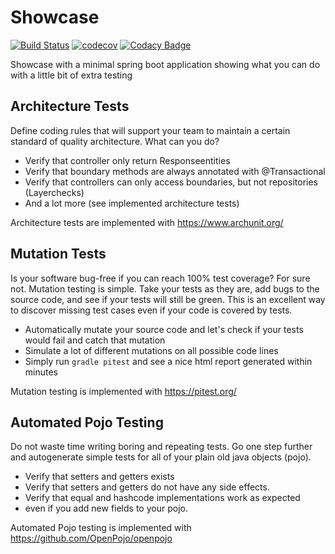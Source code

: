 # Showcase

[![Build Status](https://travis-ci.org/benjamineckstein/showcase.svg?branch=main)](https://travis-ci.org/benjamineckstein/showcase)
[![codecov](https://codecov.io/gh/benjamineckstein/showcase/branch/main/graph/badge.svg)](https://codecov.io/gh/benjamineckstein/showcase)
[![Codacy Badge](https://api.codacy.com/project/badge/Grade/e556f5bf22834f8792109a59587fe7e0)](https://app.codacy.com/gh/benjamineckstein/showcase?utm_source=github.com&utm_medium=referral&utm_content=benjamineckstein/showcase&utm_campaign=Badge_Grade)

Showcase with a minimal spring boot application showing what you can do with a little bit of extra testing

## Architecture Tests

Define coding rules that will support your team to maintain a certain standard of quality architecture. What can you do? 

 * Verify that controller only return Responseentities
 * Verify that boundary methods are always annotated with @Transactional
 * Verify that controllers can only access boundaries, but not repositories (Layerchecks)
 * And a lot more (see implemented architecture tests) 

Architecture tests are implemented with <https://www.archunit.org/>

## Mutation Tests

Is your software bug-free if you can reach 100% test coverage? For sure not. Mutation testing is simple. Take your tests as they are, add bugs to the source code, and see if your tests will still be green. This is an excellent way to discover missing test cases even if your code is covered by tests.

 * Automatically mutate your source code and let's check if your tests would fail and catch that mutation
 * Simulate a lot of different mutations on all possible code lines
 * Simply run `gradle pitest` and see a nice html report generated within minutes

Mutation testing is implemented with <https://pitest.org/>

## Automated Pojo Testing

Do not waste time writing boring and repeating tests. Go one step further and autogenerate simple tests for all of your plain old java objects (pojo).
 
 * Verify that setters and getters exists
 * Verify that setters and getters do not have any side effects.
 * Verify that equal and hashcode implementations work as expected 
 * even if you add new fields to your pojo.  

Automated Pojo testing is implemented with <https://github.com/OpenPojo/openpojo>